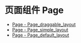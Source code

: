 # 页面组件 Page
[]()
- [Page - Page_draggable_layout](/pyecharts/Page/page_draggable_layout.md 'include :type=code')
- [Page - Page_simple_layout](/pyecharts/Page/page_simple_layout.md 'include :type=code')
- [Page - Page_default_layout](/pyecharts/Page/page_default_layout.md 'include :type=code')
